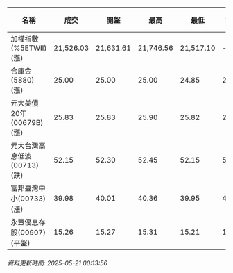 | 名稱 | 成交 | 開盤 | 最高 | 最低 | 均價 | 成交金額(億) | 昨收 | 漲跌幅 | 漲跌 | 總量 | 昨量 | 振幅 |
| -------- | -------- | -------- | -------- |-------- | -------- | -------- |-------- |-------- |-------- | -------- | -------- |-------- |
|加權指數(%5ETWII) (漲)|21,526.03|21,631.61|21,746.56|21,517.10|-|2,728.43|21,523.83|0.01%|2.20|4,979,321|0|1.07%|
|合庫金(5880) (漲)|25.00|25.00|25.00|24.85|24.95|1.14|24.95|0.20%|0.05|4,569|7,192|0.60%|
|元大美債20年(00679B) (漲)|25.83|25.83|25.90|25.82|25.85|8.56|25.56|1.06%|0.27|33,118|50,021|0.31%|
|元大台灣高息低波(00713) (跌)|52.15|52.30|52.45|52.15|52.25|3.94|52.20|0.10%|0.05|7,545|12,166|0.57%|
|富邦臺灣中小(00733) (漲)|39.98|40.01|40.36|39.95|40.08|0.150|39.92|0.15%|0.06|375|811|1.03%|
|永豐優息存股(00907) (平盤)|15.26|15.27|15.31|15.21|15.28|0.180|15.26|0.00%|0.00|1,176|1,686|0.66%|
###### 資料更新時間: 2025-05-21 00:13:56